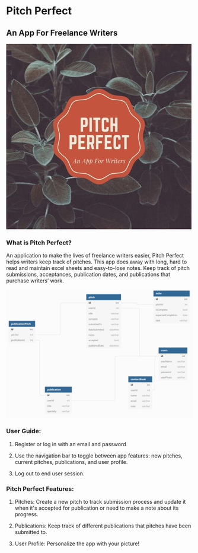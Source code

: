 # Pitch Perfect
## An App For Freelance Writers
![image](pitch-perfect/wwwroot/Images/PitchPerfect.jpg)
### What is Pitch Perfect?

An application to make the lives of freelance writers easier, Pitch Perfect helps writers keep track of pitches. This app does away with long, hard to read and maintain excel sheets and easy-to-lose notes. Keep track of pitch submissions, acceptances, publication dates, and publications that purchase writers’ work.

![image](pitch-perfect/wwwroot/Images/pitch-perfect-erd.jpg)

### User Guide:
1. Register or log in with an email and password

2. Use the navigation bar to toggle between app features: new pitches, current pitches, publications, and user profile.

3. Log out to end user session.

### Pitch Perfect Features:
1. Pitches: Create a new pitch to track submission process and update it when it's accepted for publication or need to make a note about its progress.

2. Publications: Keep track of different publications that pitches have been submitted to.

3. User Profile: Personalize the app with your picture!
